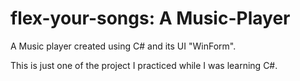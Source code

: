 # flex-your-songs: A Music-Player
A Music player created using C# and its UI "WinForm". 


This is just one of the project I practiced while I was learning C#.

